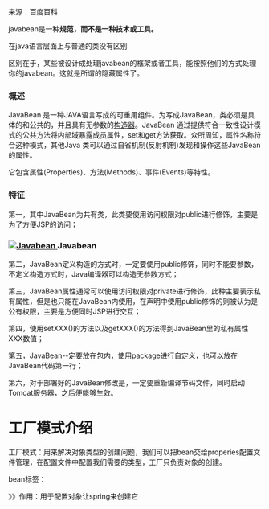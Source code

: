 来源：百度百科



javabean是一种**规范，而不是一种技术或工具。**

在java语言层面上与普通的类没有区别

区别在于，某些被设计成处理javabean的框架或者工具，能按照他们的方式处理你的javabean。这就是所谓的隐藏属性了。



### 概述

JavaBean 是一种JAVA语言写成的可重用组件。为写成JavaBean，类必须是具体的和公共的，并且具有无参数的[构造器](https://baike.baidu.com/item/构造器/9844976)。JavaBean 通过提供符合一致性设计模式的公共方法将内部域暴露成员属性，set和get方法获取。众所周知，属性名称符合这种模式，其他Java 类可以通过自省机制(反射机制)发现和操作这些JavaBean 的属性。



它包含属性(Properties)、方法(Methods)、事件(Events)等特性。



### 特征

第一，其中JavaBean为共有类，此类要使用访问权限对public进行修饰，主要是为了方便JSP的访问；

###  [ ![Javabean](https://bkimg.cdn.bcebos.com/pic/30adcbef76094b361f609a43adcc7cd98c109daa?x-bce-process=image/resize,m_lfit,w_250,h_250,limit_1) ](https://baike.baidu.com/pic/JavaBean/529577/0/30adcbef76094b361f609a43adcc7cd98c109daa?fr=lemma&ct=single)  Javabean 

第二，JavaBean定义构造的方式时，一定要使用public修饰，同时不能要参数，不定义构造方式时，Java编译器可以构造无参数方式；

第三，JavaBean属性通常可以使用访问权限对private进行修饰，此种主要表示私有属性，但是也只能在JavaBean内使用，在声明中使用public修饰的则被认为是公有权限，主要是方便同时JSP进行交互； 

第四，使用setXXX()的方法以及getXXX()的方法得到JavaBean里的私有属性XXX数值； 

第五，JavaBean--定要放在包内，使用package进行自定义，也可以放在JavaBean代码第一行； 

第六，对于部署好的JavaBean修改是，一定要重新编译节码文件，同时启动Tomcat服务器，之后便能够生效。 





# 工厂模式介绍

工厂模式：用来解决对象类型的创建问题，我们可以把bean交给properies配置文件管理，在配置文件中配置我们需要的类型，工厂只负责对象的创建。





bean标签：

》》作用：用于配置对象让spring来创建它

